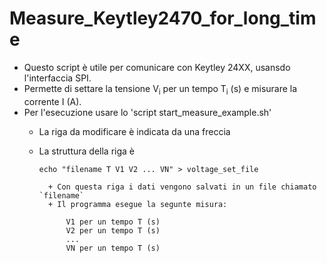 # Measure_Keytley2470_for_long_time

+ Questo script è utile per comunicare con Keytley 24XX, usansdo l'interfaccia SPI.
+ Permette di settare la tensione V<sub>i</sub> per un tempo T<sub>i</sub> (s) e misurare la corrente I (A).
+ Per l'esecuzione usare lo 'script start_measure_example.sh'
    + La riga da modificare è indicata da una freccia
    + La struttura della riga è

        `echo "filename T V1 V2 ... VN" > voltage_set_file`

            + Con questa riga i dati vengono salvati in un file chiamato `filename`
            + Il programma esegue la segunte misura:

                V1 per un tempo T (s)
                V2 per un tempo T (s)
                ...
                VN per un tempo T (s)



